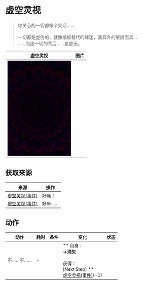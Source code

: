 # 虚空灵视  
> 你关心的一切都像个笑话……<br><br>一切都是虚伪的，就像纸板替代的球迷，面具外的层层面具…<br>……而这一切的背后……是虚无。<br>  
  
  虚空灵视  |   图片   
 ----  |  ----:   
   |  <img decoding="async" src="Sprite/Void.png" href="a.md" style="max-width:300px;max-height:300px;">   
  
## 获取来源  
来源  |  操作  
----  |  ----  
[虚空灵视(事件)](Event_SpiritsEverywhere1b.md)  |  好痛！  
[虚空灵视(事件)](Event_VoidExperience1b.md)  |  好晕……  
## 动作  
动作  |  耗时  |  条件  |  变化  |  状态  
----  |  ----  |  ----  |  ----  |  ----  
不……不……<br>  |  -  |    |  ** 自身：**<br>→消失<br><br>** 获得： **<br>** [Next Step] **<br>  [虚空灵视(事件)](Event_VoidExperience1e.md)(+1)<br>  |    


<script>document.title="虚空灵视 - 卡牌生存百科 Card Survival Wiki";</script>